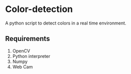 # Color-detection
A python script to detect colors in a real time environment.

## Requirements 
<ol>
<li>OpenCV</li>
<li>Python interpreter</li>
<li>Numpy</li>
<li>Web Cam</li>
</ol>
